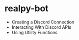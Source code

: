 # realpy-bot
- Creating a Discord Connection
- Interacting With Discord APIs
- Using Utility Functions